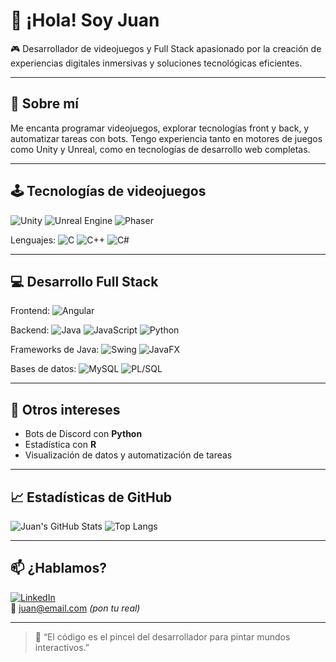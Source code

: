 # 👋 ¡Hola! Soy Juan

🎮 Desarrollador de videojuegos y Full Stack apasionado por la creación de experiencias digitales inmersivas y soluciones tecnológicas eficientes.

---

## 🧠 Sobre mí

Me encanta programar videojuegos, explorar tecnologías front y back, y automatizar tareas con bots. Tengo experiencia tanto en motores de juegos como Unity y Unreal, como en tecnologías de desarrollo web completas.

---

## 🕹️ Tecnologías de videojuegos

![Unity](https://img.shields.io/badge/Unity-000000?style=flat&logo=unity&logoColor=white)
![Unreal Engine](https://img.shields.io/badge/Unreal-313131?style=flat&logo=unrealengine&logoColor=white)
![Phaser](https://img.shields.io/badge/Phaser-1a1a1a?style=flat&logo=phaser&logoColor=white)

Lenguajes:
![C](https://img.shields.io/badge/C-00599C?style=flat&logo=c&logoColor=white)
![C++](https://img.shields.io/badge/C++-00599C?style=flat&logo=c%2B%2B&logoColor=white)
![C#](https://img.shields.io/badge/CSharp-239120?style=flat&logo=c-sharp&logoColor=white)

---

## 💻 Desarrollo Full Stack

Frontend:
![Angular](https://img.shields.io/badge/Angular-DD0031?style=flat&logo=angular&logoColor=white)

Backend:
![Java](https://img.shields.io/badge/Java-007396?style=flat&logo=java&logoColor=white)
![JavaScript](https://img.shields.io/badge/JavaScript-F7DF1E?style=flat&logo=javascript&logoColor=black)
![Python](https://img.shields.io/badge/Python-3776AB?style=flat&logo=python&logoColor=white)

Frameworks de Java:
![Swing](https://img.shields.io/badge/Swing-007396?style=flat)
![JavaFX](https://img.shields.io/badge/JavaFX-007396?style=flat)

Bases de datos:
![MySQL](https://img.shields.io/badge/MySQL-4479A1?style=flat&logo=mysql&logoColor=white)
![PL/SQL](https://img.shields.io/badge/PLSQL-F80000?style=flat)

---

## 🤖 Otros intereses

- Bots de Discord con **Python**
- Estadística con **R**
- Visualización de datos y automatización de tareas

---

## 📈 Estadísticas de GitHub

![Juan's GitHub Stats](https://github-readme-stats.vercel.app/api?username=TU_USUARIO&show_icons=true&theme=tokyonight)
![Top Langs](https://github-readme-stats.vercel.app/api/top-langs/?username=TU_USUARIO&layout=compact&theme=tokyonight)

---

## 📫 ¿Hablamos?

[![LinkedIn](https://img.shields.io/badge/LinkedIn-blue?style=flat&logo=linkedin&logoColor=white)](https://linkedin.com/in/TU_USUARIO)  
📧 juan@email.com *(pon tu real)*

---

> 🎯 “El código es el pincel del desarrollador para pintar mundos interactivos.”

